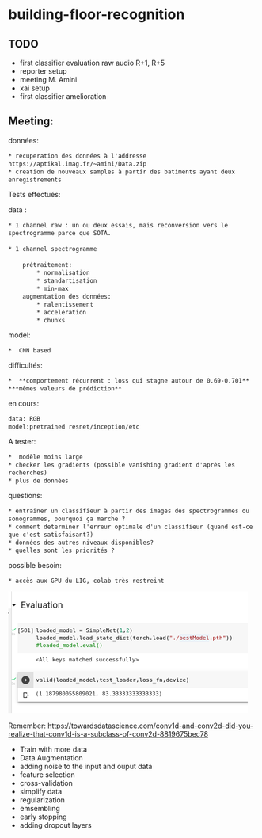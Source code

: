 # building-floor-recognition

## TODO

* first classifier evaluation raw audio R+1, R+5
* reporter setup
* meeting M. Amini
* xai setup
* first classifier amelioration

## Meeting:

données:
	
	* recuperation des données à l'addresse https://aptikal.imag.fr/~amini/Data.zip
	* creation de nouveaux samples à partir des batiments ayant deux enregistrements
	
Tests effectués:

data : 
	
	* 1 channel raw : un ou deux essais, mais reconversion vers le spectrogramme parce que SOTA.
	
	* 1 channel spectrogramme 
		
		prétraitement:
			* normalisation
			* standartisation
			* min-max
		augmentation des données:
			* ralentissement
			* acceleration
			* chunks 
model: 
	
	*  CNN based

	
difficultés:
	
	*  **comportement récurrent : loss qui stagne autour de 0.69-0.701**
	***mêmes valeurs de prédiction**

en cours:
	
	data: RGB
	model:pretrained resnet/inception/etc

A tester:
	
	*  modèle moins large
	* checker les gradients (possible vanishing gradient d'après les recherches)
	* plus de données

questions:
	
	* entrainer un classifieur à partir des images des spectrogrammes ou sonogrammes, pourquoi ça marche ? 
	* comment determiner l'erreur optimale d'un classifieur (quand est-ce que c'est satisfaisant?)
	* données des autres niveaux disponibles?
	* quelles sont les priorités ?
	
possible besoin:
	
	* accès aux GPU du LIG, colab très restreint

![](best_score.png)

Remember:
https://towardsdatascience.com/conv1d-and-conv2d-did-you-realize-that-conv1d-is-a-subclass-of-conv2d-8819675bec78

* Train with more data
* Data Augmentation
* adding noise to the input and ouput data
* feature selection
* cross-validation
* simplify data
* regularization
* emsembling
* early stopping
* adding dropout layers
